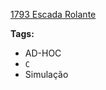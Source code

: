 [1793 Escada Rolante](https://www.urionlinejudge.com.br/judge/pt/problems/view/1793)

**Tags:**
- AD-HOC
- `C`
- Simulação
